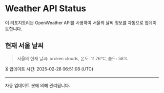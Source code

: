 
# Weather API Status

이 리포지토리는 OpenWeather API를 사용하여 서울의 날씨 정보를 자동으로 업데이트합니다.

## 현재 서울 날씨
> 서울의 현재 날씨: broken clouds, 온도: 11.76°C, 습도: 58%

⏳ 업데이트 시간: 2025-02-28 06:51:08 (UTC)

---
자동 업데이트 봇에 의해 관리됩니다.
